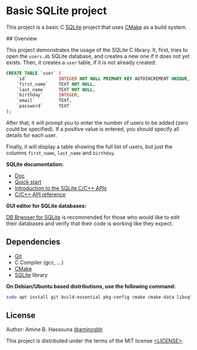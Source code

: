 # Basic SQLite project

This project is a basic C [SQLite][] project that uses [CMake][] as a build system.


## Overview

This project demonstrates the usage of the SQLite C library. It, first, tries
to open the `users.db` SQLite database, and creates a new one if it does not
yet exists. Then, it creates a `user` table, if it is not already created:

```sql
CREATE TABLE `user` (
    `id`            INTEGER NOT NULL PRIMARY KEY AUTOINCREMENT UNIQUE,
    `first_name`    TEXT NOT NULL,
    `last_name`     TEXT NOT NULL,
    `birthday`      INTEGER,
    `email`         TEXT,
    `password`      TEXT
);
```

After that, it will prompt you to enter the number of users to be added (zero
could be specified). If a positive value is entered, you should specify all
details for each user.

Finally, it will display a table showing the full list of users, but just the
columns `first_name`, `last_name` and `birthday`.

**SQLite documentation:**

- [Doc](https://www.sqlite.org/docs.html)
- [Quick start](https://www.sqlite.org/quickstart.html)
- [Introduction to the SQLite C/C++ APIs](https://www.sqlite.org/cintro.html)
- [C/C++ API reference](https://www.sqlite.org/c3ref/intro.html)

**GUI editor for SQLite databases:**

[DB Brwoser for SQLite][QSLite browser] is recommended for those who would like
to edit their databases and verify that their code is working like they expect.

## Dependencies

- [Git][]
- C Compiler (gcc, ...)
- [CMake][]
- [SQLite][] library

**On Debian/Ubuntu based distributions, use the following command:**

```sh
sudo apt install git build-essential pkg-config cmake cmake-data libsqlite3-dev
```

## License

Author: Amine B. Hassouna [@aminosbh](https://gitlab.com/aminosbh)

This project is distributed under the terms of the MIT license
[&lt;LICENSE&gt;](LICENSE).



[SQLite]: https://www.sqlite.org
[CMake]: https://cmake.org
[Git]: https://git-scm.com
[QSLite browser]: https://sqlitebrowser.org
